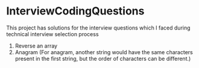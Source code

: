 # InterviewCodingQuestions
This project has solutions for the interview questions which I faced during technical interview selection process

1. Reverse an array
2. Anagram (For anagram, another string would have the same characters present in the first string, but the order of characters can be different.)
